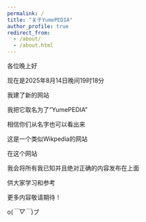 ```yaml
---
permalink: /
title: "关于YumePEDIA"
author_profile: true
redirect_from: 
  - /about/
  - /about.html
---
```


各位晚上好

现在是2025年8月14日晚间19时18分

我建了新的网站

我把它取名为了“YumePEDIA”

相信你们从名字也可以看出来

这是一个类似Wikpedia的网站

在这个网站

我会将所有我已知并且绝对正确的内容发布在上面

供大家学习和参考

更多内容敬请期待！

o(*￣▽￣*)ブ
